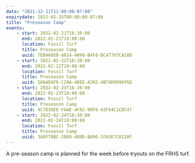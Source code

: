 ```yaml
---
date: "2021-12-11T11:00:00-07:00"
expirydate: 2022-02-25T00:00:00-07:00
title: "Preseason Camp"
events:
    - start: 2022-02-21T16:30:00
      end: 2022-02-21T18:00:00
      location: Fossil Turf
      title: Preseason Camp
      uuid: 7EB466EB-A814-4A98-B4F8-BC47707CA18B
    - start: 2022-02-22T16:30:00
      end: 2022-02-22T18:00:00
      location: Fossil Turf
      title: Preseason Camp
      uuid: 566AEAF6-C29A-4DEE-A265-4B74D989695D
    - start: 2022-02-23T16:30:00
      end: 2022-02-23T18:00:00
      location: Fossil Turf
      title: Preseason Camp
      uuid: 4C7D30EE-FAAE-4FA2-99F8-42F54C1CDC47
    - start: 2022-02-24T16:30:00
      end: 2022-02-24T18:00:00
      location: Fossil Turf
      title: Preseason Camp
      uuid: 3A0F7BBC-28E0-489D-BA96-1FA3E7C812AF
---
```


A pre-season camp is planned for the week before tryouts on the FRHS turf.
